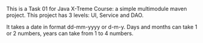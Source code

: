 This is a Task 01 for Java X-Treme Course: a simple multimodule maven project.
This project has 3 levels: UI, Service and DAO.

It takes a date in format dd-mm-yyyy or d-m-y.
Days and months can take 1 or 2 numbers, years can take from 1 to 4 numbers.